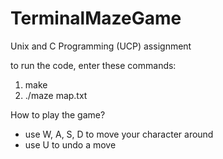 # TerminalMazeGame
Unix and C Programming (UCP) assignment

to run the code, enter these commands:
1. make
2. ./maze map.txt

How to play the game?
- use W, A, S, D to move your character around
- use U to undo a move
